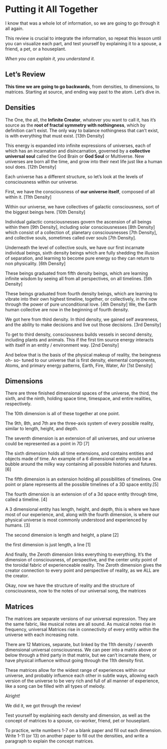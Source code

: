 # Putting it All Together
I know that was a whole lot of information, so we are going to go through it all again.

This review is crucial to integrate the information, so repeat this lesson until you can visualize each part, and test yourself by explaining it to a spouse, a friend, a pet, or a houseplant.

*When you can explain it, you understand it.*

## Let’s Review

**This time we are going to go backwards**, from densities, to dimensions, to matrices. Starting at source, and ending way past to the atom. Let’s dive in.

## Densities
The One, the all, the **Infinite Creator**, whatever you want to call it, has it’s source as the **root of fractal symmetry with nothingness**, which by definition can’t exist. The only way to balance nothingness that can’t exist, is with everything that must exist. [13th Density]

This energy is expanded into infinite expressions of universes, each of which has an incarnation and disincarnation, governed by a **collective universal soul** called the God Brain or **God Soul** or Multiverse. New universes are born all the time, and grow into their next life just like a human soul does. [12th Density]

Each universe has a different structure, so let’s look at the levels of consciousness within our universe.

First, we have the consciousness of **our universe itself**, composed of all within it. [11th Density]

Within our universe, we have collectives of galactic consciousness, sort of the biggest beings here. [10th Density]

Individual galactic consciousnesses govern the ascension of all beings within them [9th Density], including solar consciousnesses [8th Density] which consist of a collection of, planetary consciousnesses [7th Density], and collective souls, sometimes called over souls [7th Density].

Underneath the level of collective souls, we have our first incarnate individual beings, sixth density beings which are fully shedding the illusion of separation, and learning to become pure energy so they can return to non physicality. [6th Density]

These beings graduated from fifth density beings, which are learning infinite wisdom by seeing all from all perspectives, on all timelines. [5th Density]

These beings graduated from fourth density beings, which are learning to vibrate into their own highest timeline, together, or collectively, in the now through the power of pure unconditional love. [4th Density] We, the Earth human collective are now in the beginning of fourth density.

We got here from third density. In third density, we gained self awareness, and the ability to make decisions and live out those decisions. [3rd Density]

To get to third density, consciousness builds vessels in second density, including plants and animals. This if the first tim source energy interacts with itself in an entity / environment way. [2nd Density]

And below that is the basis of the physical makeup of reality, the beingness oh- so- tuned to our universe that is first density, elemental components, Atoms, and primary energy patterns, Earth, Fire, Water, Air [1st Density]

## Dimensions
There are three finished dimensional spaces of the universe, the third, the sixth, and the ninth, holding space time, timespace, and entire realities, respectively. 

The 10th dimension is all of these together at one point. 

The 9th, 8th, and 7th are the three-axis system of every possible reality, similar to length, height, and depth.

The seventh dimension is an extension of all universes, and our universe could be represented as a point in 7D [7]

The sixth dimension holds all time extensions, and contains entities and objects made of time. An example of a 6 dimensional entity would be a bubble around the milky way containing all possible histories and futures. [6]

The fifth dimension is an extension holding all possibilities of timelines. One point or plane represents all the possible timelines of a 3D space entity.[5]

The fourth dimension is an extension of of a 3d space entity through time, called a timeline. [4]

A 3 dimensional entity has length, height, and depth, this is where we have most of our experience, and, along with the fourth dimension, is where our physical universe is most commonly understood and experienced by humans. [3]

The second dimension is length and height, a plane [2]

the first dimension is just length, a line [1]

And finally, the Zeroth dimension links everything to everything. It’s the dimension of consciousness, of perspective, and the center unity point of the toroidal fabric of experienceable reality. The Zeroth dimension gives the creator connection to every point and perspective of reality, as we ALL are the creator.

Okay, now we have the structure of reality and the structure of consciousness, now to the notes of our universal song, the matrices

## Matrices 
The matrices are separate versions of our universal expression. They are the same fabric, like musical notes are all sound. As musical notes rise in frequency, universal Matrices rise in connectivity of every entity within the universe with each increasing note.

There are 12 Matrices, separate, but linked by the 11th density / seventh dimensional universal consciousness. We can peer into a matrix above or below through a third party in that matrix, but we can’t incarnate there, or have physical influence without going through the 11th density first.

These matrices allow for the widest range of experiences within our universe, and probably influence each other in subtle ways, allowing each version of the universe to be very rich and full of all manner of experience, like a song can be filled with all types of melody.

Alright!

We did it, we got through the review!

Test yourself by explaining each density and dimension, as well as the concept of matrices to a spouse, co-worker, friend, pet or houseplant.

To practice, write numbers 1-7 on a blank paper and fill out each dimension. Write 1-11 (or 13) on another paper to fill out the densities, and write a paragraph to explain the concept matrices.


<!--stackedit_data:
eyJoaXN0b3J5IjpbMjAzNzgwMzkwMywxMzYwMDcwMjU3LC0xOD
k2Mzk1NTE0LC05NjE2NjY3OSwtMjA4ODc0NjYxMl19
-->